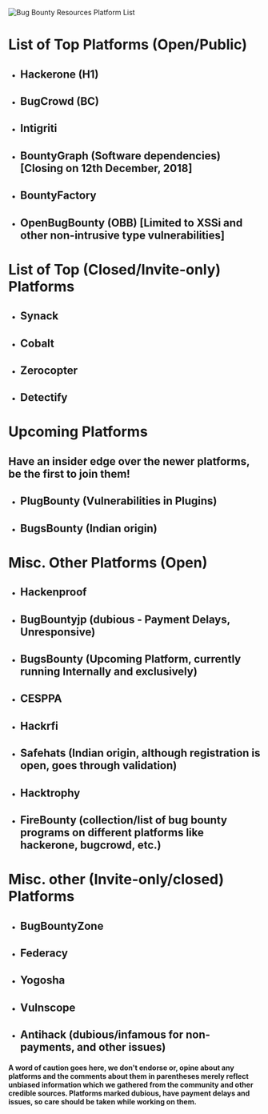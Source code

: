 ![Bug Bounty Resources Platform List](https://raw.githubusercontent.com/BugBountyResources/Resources/master/BBR%20alpha%20logo.png)

# List of Top Platforms (Open/Public)

 - ## Hackerone (H1)
 - ## BugCrowd (BC)
 - ## Intigriti 
 - ## BountyGraph (Software dependencies) [Closing on 12th December, 2018]
 - ## BountyFactory
 - ## OpenBugBounty (OBB) [Limited to XSSi and other non-intrusive type vulnerabilities]
 
# List of Top (Closed/Invite-only) Platforms

 - ## Synack
 - ## Cobalt
 - ## Zerocopter
 - ## Detectify

# Upcoming Platforms
## Have an insider edge over the newer platforms, be the first to join them!
 - ## PlugBounty (Vulnerabilities in Plugins)
 - ## BugsBounty (Indian origin)
 
# Misc. Other Platforms (Open)
 

 - ## Hackenproof
 - ## BugBountyjp (dubious - Payment Delays, Unresponsive)
 - ## BugsBounty (Upcoming Platform, currently running Internally and exclusively)
 - ## CESPPA
 - ## Hackrfi
 - ## Safehats (Indian origin, although registration is open, goes through validation)
 - ## Hacktrophy
 - ## FireBounty (collection/list of bug bounty programs on different platforms like hackerone, bugcrowd, etc.)
 
# Misc. other (Invite-only/closed) Platforms

 - ## BugBountyZone
 - ## Federacy
 - ## Yogosha
 - ## Vulnscope
 - ## Antihack (dubious/infamous for non-payments, and other issues)
 
 #### A word of caution goes here, we don't endorse or, opine about any platforms and the comments about them in parentheses merely reflect unbiased information which we gathered from the community and other credible sources. Platforms marked dubious, have payment delays and issues, so care should be taken while working on them.
  
  





